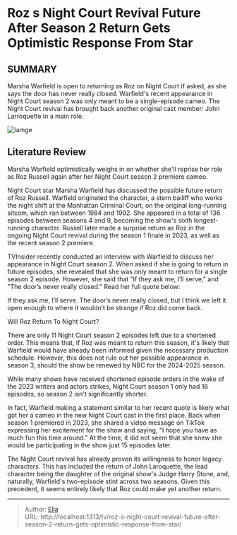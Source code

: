# Roz s Night Court Revival Future After Season 2 Return Gets Optimistic Response From Star


## SUMMARY 



  Marsha Warfield is open to returning as Roz on Night Court if asked, as she says the door has never really closed.   Warfield&#39;s recent appearance in Night Court season 2 was only meant to be a single-episode cameo.   The Night Court revival has brought back another original cast member: John Larroquette in a main role.  

![iamge](https://static1.srcdn.com/wordpress/wp-content/uploads/2024/01/marsha-warfield-as-roz-russel-in-jail-in-night-court-season-2.jpg)

## Literature Review
Marsha Warfield optimistically weighs in on whether she&#39;ll reprise her role as Roz Russell again after her Night Court season 2 premiere cameo.




Night Court star Marsha Warfield has discussed the possible future return of Roz Russell. Warfield originated the character, a stern bailiff who works the night shift at the Manhattan Criminal Court, on the original long-running sitcom, which ran between 1984 and 1992. She appeared in a total of 136 episodes between seasons 4 and 9, becoming the show&#39;s sixth longest-running character. Russell later made a surprise return as Roz in the ongoing Night Court revival during the season 1 finale in 2023, as well as the recent season 2 premiere.




TVInsider recently conducted an interview with Warfield to discuss her appearance in Night Court season 2. When asked if she is going to return in future episodes, she revealed that she was only meant to return for a single season 2 episode. However, she said that &#34;If they ask me, I’ll serve,&#34; and &#34;The door’s never really closed.&#34; Read her full quote below:


If they ask me, I’ll serve. The door’s never really closed, but I think we left it open enough to where it wouldn’t be strange if Roz did come back.



 Will Roz Return To Night Court? 
          

There are only 11 Night Court season 2 episodes left due to a shortened order. This means that, if Roz was meant to return this season, it&#39;s likely that Warfield would have already been informed given the necessary production schedule. However, this does not rule out her possible appearance in season 3, should the show be renewed by NBC for the 2024-2025 season.






While many shows have received shortened episode orders in the wake of the 2023 writers and actors strikes, Night Court season 1 only had 16 episodes, so season 2 isn&#39;t significantly shorter.




In fact, Warfield making a statement similar to her recent quote is likely what got her a cameo in the new Night Court cast in the first place. Back when season 1 premiered in 2023, she shared a video message on TikTok expressing her excitement for the show and saying, &#34;I hope you have as much fun this time around.&#34; At the time, it did not seem that she knew she would be participating in the show just 15 episodes later.

The Night Court revival has already proven its willingness to honor legacy characters. This has included the return of John Laroquette, the lead character being the daughter of the original show&#39;s Judge Harry Stone, and, naturally, Warfield&#39;s two-episode stint across two seasons. Given this precedent, it seems entirely likely that Roz could make yet another return.






---

> Author: [Ella](https://instagram.hk.cn/)  
> URL: http://localhost:1313/tv/roz-s-night-court-revival-future-after-season-2-return-gets-optimistic-response-from-star/  

